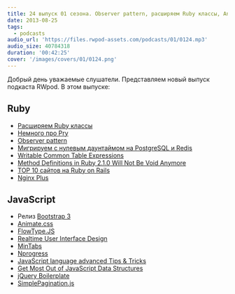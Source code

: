 ```yaml
---
title: 24 выпуск 01 сезона. Observer pattern, расширяем Ruby классы, Animate.css, Nprogress и прочее
date: 2013-08-25
tags:
  - podcasts
audio_url: 'https://files.rwpod-assets.com/podcasts/01/0124.mp3'
audio_size: 40784318
duration: '00:42:25'
cover: '/images/covers/01/0124.png'
---
```


Добрый день уважаемые слушатели. Представляем новый выпуск подкаста RWpod. В этом выпуске:

## Ruby

- [Расширяем Ruby классы](http://victorarias.com.br/2013/09/19/extending-ruby-classes-ruby-love-part-1.html)
- [Немного про Pry](http://gaslight.co/blog/i-like-pry-but-dot-dot-dot)
- [Observer pattern](http://reefpoints.dockyard.com/2013/08/20/design-patterns-observer-pattern.html)
- [Мигрируем с нулевым даунтаймом на PostgreSQL и Redis](https://www.honeybadger.io/blog/2013/08/06/zero-downtime-migrations-of-large-databases-using-rails-postgres-and-redis)
- [Writable Common Table Expressions](http://hashrocket.com/blog/posts/writable-common-table-expressions)
- [Method Definitions in Ruby 2.1.0 Will Not Be Void Anymore](http://franck.verrot.fr/blog/2013/08/21/method-definitions-in-ruby-2-1-0-will-not-be-void-anymore/)
- [TOP 10 сайтов на Ruby on Rails](http://blog.netguru.co/post/58995145341/top-10-sites-built-with-ruby-on-rails)
- [Nginx Plus](http://nginx.com/products/)

## JavaScript

- Релиз [Bootstrap 3](http://blog.getbootstrap.com/2013/08/19/bootstrap-3-released/)
- [Animate.css](http://daneden.me/animate/)
- [FlowType.JS](http://simplefocus.com/flowtype/)
- [Realtime User Interface Design](http://lostechies.com/chrismissal/2013/08/20/realtime-user-interface-design/)
- [MinTabs](http://martinrusev.github.io/mintabs/)
- [Nprogress](http://ricostacruz.com/nprogress/)
- [JavaScript language advanced Tips & Tricks](https://code.google.com/p/jslibs/wiki/JavascriptTips)
- [Get Most Out of JavaScript Data Structures](http://jster.net/blog/javascript-data-structures)
- [jQuery Boilerplate](http://jqueryboilerplate.com/)
- [SimplePagination.js](https://github.com/flaviusmatis/simplePagination.js)
